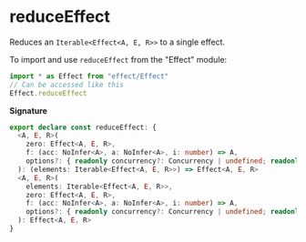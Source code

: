 # reduceEffect

Reduces an `Iterable<Effect<A, E, R>>` to a single effect.

To import and use `reduceEffect` from the "Effect" module:

```ts
import * as Effect from "effect/Effect"
// Can be accessed like this
Effect.reduceEffect
```

**Signature**

```ts
export declare const reduceEffect: {
  <A, E, R>(
    zero: Effect<A, E, R>,
    f: (acc: NoInfer<A>, a: NoInfer<A>, i: number) => A,
    options?: { readonly concurrency?: Concurrency | undefined; readonly batching?: boolean | "inherit" | undefined }
  ): (elements: Iterable<Effect<A, E, R>>) => Effect<A, E, R>
  <A, E, R>(
    elements: Iterable<Effect<A, E, R>>,
    zero: Effect<A, E, R>,
    f: (acc: NoInfer<A>, a: NoInfer<A>, i: number) => A,
    options?: { readonly concurrency?: Concurrency | undefined; readonly batching?: boolean | "inherit" | undefined }
  ): Effect<A, E, R>
}
```
